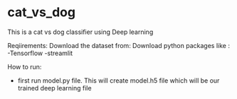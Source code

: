 # cat_vs_dog
This is a cat vs dog classifier using Deep learning

Reqiirements:
Download the dataset from:
Download python packages like :
-Tensorflow
-streamlit

How to run:
- first run model.py file. This will create model.h5 file which will be our trained deep learning file
